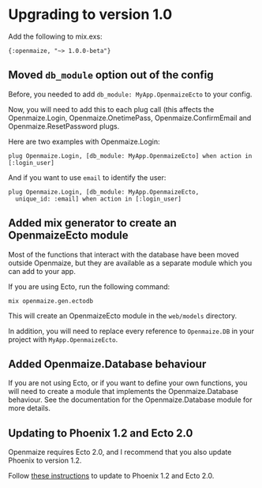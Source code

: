 # Upgrading to version 1.0

Add the following to mix.exs:

    {:openmaize, "~> 1.0.0-beta"}

## Moved `db_module` option out of the config

Before, you needed to add `db_module: MyApp.OpenmaizeEcto` to your
config.

Now, you will need to add this to each plug call (this affects the
Openmaize.Login, Openmaize.OnetimePass, Openmaize.ConfirmEmail and
Openmaize.ResetPassword plugs.

Here are two examples with Openmaize.Login:

    plug Openmaize.Login, [db_module: MyApp.OpenmaizeEcto] when action in [:login_user]

And if you want to use `email` to identify the user:

    plug Openmaize.Login, [db_module: MyApp.OpenmaizeEcto,
      unique_id: :email] when action in [:login_user]


## Added mix generator to create an OpenmaizeEcto module

Most of the functions that interact with the database have been
moved outside Openmaize, but they are available as a separate
module which you can add to your app.

If you are using Ecto, run the following command:

    mix openmaize.gen.ectodb

This will create an OpenmaizeEcto module in the `web/models` directory.

In addition, you will need to replace every reference to `Openmaize.DB`
in your project with `MyApp.OpenmaizeEcto`.

## Added Openmaize.Database behaviour

If you are not using Ecto, or if you want to define your own
functions, you will need to create a module that implements
the Openmaize.Database behaviour. See the documentation for
the Openmaize.Database module for more details.

## Updating to Phoenix 1.2 and Ecto 2.0

Openmaize requires Ecto 2.0, and I recommend that you also update Phoenix
to version 1.2.

Follow [these instructions](https://gist.github.com/chrismccord/29100e16d3990469c47f851e3142f766)
to update to Phoenix 1.2 and Ecto 2.0.
